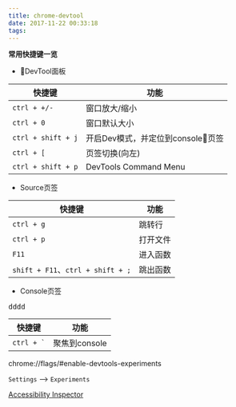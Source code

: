 ```yaml
---
title: chrome-devtool
date: 2017-11-22 00:33:18
tags:
---
```



**常用快捷键一览**

* DevTool面板

|  快捷键   |  功能  |
| -------- | ------ |
|`ctrl + +/-` | 窗口放大/缩小 |
|`ctrl + 0` | 窗口默认大小 |
| `ctrl + shift + j` | 开启Dev模式，并定位到console页签 |
| `ctrl + [` | 页签切换(向左) |
|`ctrl + shift + p`|DevTools Command Menu|

* Source页签

|  快捷键   |  功能  |
| -------- | ------ |
|`ctrl + g` | 跳转行 |
|`ctrl + p` | 打开文件 |
|`F11`|进入函数|
|`shift + F11`、`ctrl + shift + ;`|跳出函数|

* Console页签

<kbd>dddd</kbd>

|  快捷键   |  功能  |
| -------- | ------ |
|<code>ctrl + &#96;</code> | 聚焦到console |



chrome://flags/#enable-devtools-experiments

`Settings` --> `Experiments`


[Accessibility Inspector](https://gist.github.com/marcysutton/0a42f815878c159517a55e6652e3b23a)